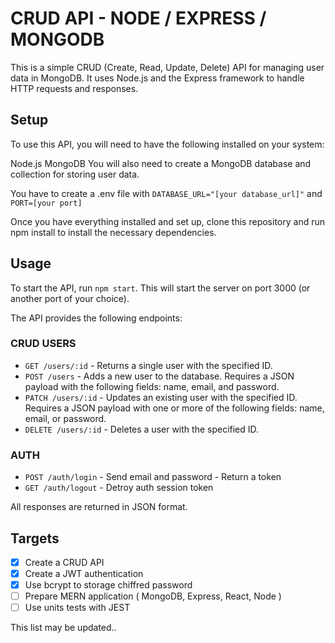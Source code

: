 # CRUD API - NODE / EXPRESS / MONGODB

This is a simple CRUD (Create, Read, Update, Delete) API for managing user data in MongoDB. It uses Node.js and the Express framework to handle HTTP requests and responses.

## Setup

To use this API, you will need to have the following installed on your system:

Node.js
MongoDB
You will also need to create a MongoDB database and collection for storing user data.

You have to create a .env file with `DATABASE_URL="[your database_url]"` and `PORT=[your port]` 

Once you have everything installed and set up, clone this repository and run npm install to install the necessary dependencies.

## Usage

To start the API, run `npm start`. This will start the server on port 3000 (or another port of your choice).

The API provides the following endpoints:

### CRUD USERS

- `GET /users/:id` - Returns a single user with the specified ID.
- `POST /users` - Adds a new user to the database. Requires a JSON payload with the following fields: name, email, and password.
- `PATCH /users/:id` - Updates an existing user with the specified ID. Requires a JSON payload with one or more of the following fields: name, email, or password.
- `DELETE /users/:id` - Deletes a user with the specified ID. 

### AUTH

- `POST /auth/login` - Send email and password - Return a token
- `GET /auth/logout` - Detroy auth session token

All responses are returned in JSON format.

## Targets

- [x] Create a CRUD API
- [x] Create a JWT authentication
- [x] Use bcrypt to storage chiffred password
- [ ] Prepare MERN application ( MongoDB, Express, React, Node )
- [ ] Use units tests with JEST

This list may be updated..
